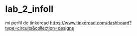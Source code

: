 # lab_2_infoII

mi perfil de tinkercad https://www.tinkercad.com/dashboard?type=circuits&collection=designs
